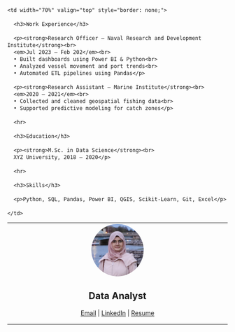 <table style="border: none;">
  <tr>
    <td width="10%" align="center" valign="top" style="border: none;">
      <img src="/profile_pic.png" alt="Profile Picture" style="border-radius: 50%; width: 120px; height: 120px; object-fit: cover;"><br>
      <h2>Data Analyst</h2>
      <p>
        <a href="mailto:sobiakhanam2000@gmail.com">Email</a> |
        <a href="https://linkedin.com/in/sobia-khanam" target="_blank">LinkedIn</a> |
        <a href="/Sobia Khanam - Resume.pdf" target="_blank">Resume</a>
      <p>
    </td>

    <td width="70%" valign="top" style="border: none;">

      <h3>Work Experience</h3>

      <p><strong>Research Officer – Naval Research and Development Institute</strong><br>
      <em>Jul 2023 – Feb 202</em><br>
      • Built dashboards using Power BI & Python<br>
      • Analyzed vessel movement and port trends<br>
      • Automated ETL pipelines using Pandas</p>

      <p><strong>Research Assistant – Marine Institute</strong><br>
      <em>2020 – 2021</em><br>
      • Collected and cleaned geospatial fishing data<br>
      • Supported predictive modeling for catch zones</p>

      <hr>

      <h3>Education</h3>

      <p><strong>M.Sc. in Data Science</strong><br>
      XYZ University, 2018 – 2020</p>

      <hr>

      <h3>Skills</h3>

      <p>Python, SQL, Pandas, Power BI, QGIS, Scikit-Learn, Git, Excel</p>

    </td>
  </tr>
</table>
